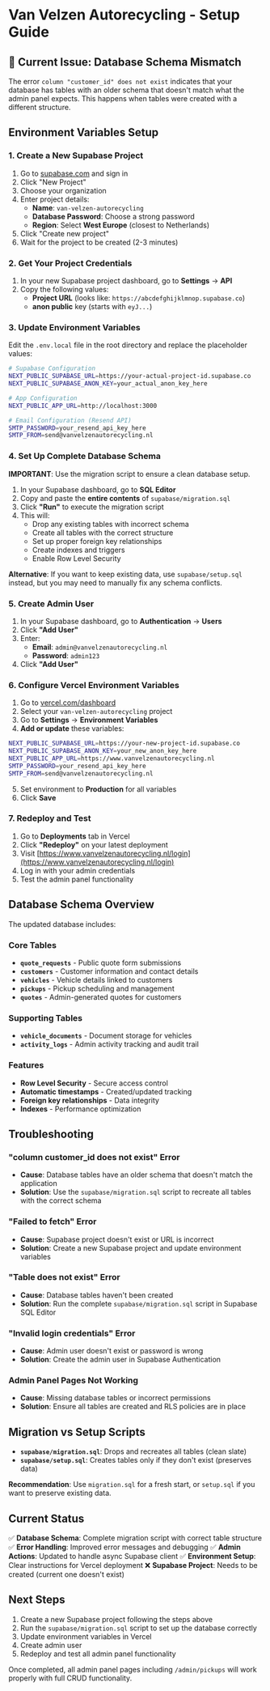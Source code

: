 # Van Velzen Autorecycling - Setup Guide

## 🚨 Current Issue: Database Schema Mismatch

The error `column "customer_id" does not exist` indicates that your database has tables with an older schema that doesn't match what the admin panel expects. This happens when tables were created with a different structure.

## Environment Variables Setup

### 1. Create a New Supabase Project

1. Go to [supabase.com](https://supabase.com) and sign in
2. Click "New Project"
3. Choose your organization
4. Enter project details:
   - **Name**: `van-velzen-autorecycling`
   - **Database Password**: Choose a strong password
   - **Region**: Select **West Europe** (closest to Netherlands)
5. Click "Create new project"
6. Wait for the project to be created (2-3 minutes)

### 2. Get Your Project Credentials

1. In your new Supabase project dashboard, go to **Settings** → **API**
2. Copy the following values:
   - **Project URL** (looks like: `https://abcdefghijklmnop.supabase.co`)
   - **anon public** key (starts with `eyJ...`)

### 3. Update Environment Variables

Edit the `.env.local` file in the root directory and replace the placeholder values:

```bash
# Supabase Configuration
NEXT_PUBLIC_SUPABASE_URL=https://your-actual-project-id.supabase.co
NEXT_PUBLIC_SUPABASE_ANON_KEY=your_actual_anon_key_here

# App Configuration
NEXT_PUBLIC_APP_URL=http://localhost:3000

# Email Configuration (Resend API)
SMTP_PASSWORD=your_resend_api_key_here
SMTP_FROM=send@vanvelzenautorecycling.nl
```

### 4. Set Up Complete Database Schema

**IMPORTANT**: Use the migration script to ensure a clean database setup.

1. In your Supabase dashboard, go to **SQL Editor**
2. Copy and paste the **entire contents** of `supabase/migration.sql`
3. Click **"Run"** to execute the migration script
4. This will:
   - Drop any existing tables with incorrect schema
   - Create all tables with the correct structure
   - Set up proper foreign key relationships
   - Create indexes and triggers
   - Enable Row Level Security

**Alternative**: If you want to keep existing data, use `supabase/setup.sql` instead, but you may need to manually fix any schema conflicts.

### 5. Create Admin User

1. In your Supabase dashboard, go to **Authentication** → **Users**
2. Click **"Add User"**
3. Enter:
   - **Email**: `admin@vanvelzenautorecycling.nl`
   - **Password**: `admin123`
4. Click **"Add User"**

### 6. Configure Vercel Environment Variables

1. Go to [vercel.com/dashboard](https://vercel.com/dashboard)
2. Select your `van-velzen-autorecycling` project
3. Go to **Settings** → **Environment Variables**
4. **Add or update** these variables:

```bash
NEXT_PUBLIC_SUPABASE_URL=https://your-new-project-id.supabase.co
NEXT_PUBLIC_SUPABASE_ANON_KEY=your_new_anon_key_here
NEXT_PUBLIC_APP_URL=https://www.vanvelzenautorecycling.nl
SMTP_PASSWORD=your_resend_api_key_here
SMTP_FROM=send@vanvelzenautorecycling.nl
```

5. Set environment to **Production** for all variables
6. Click **Save**

### 7. Redeploy and Test

1. Go to **Deployments** tab in Vercel
2. Click **"Redeploy"** on your latest deployment
3. Visit [https://www.vanvelzenautorecycling.nl/login](https://www.vanvelzenautorecycling.nl/login)
4. Log in with your admin credentials
5. Test the admin panel functionality

## Database Schema Overview

The updated database includes:

### Core Tables
- **`quote_requests`** - Public quote form submissions
- **`customers`** - Customer information and contact details
- **`vehicles`** - Vehicle details linked to customers
- **`pickups`** - Pickup scheduling and management
- **`quotes`** - Admin-generated quotes for customers

### Supporting Tables
- **`vehicle_documents`** - Document storage for vehicles
- **`activity_logs`** - Admin activity tracking and audit trail

### Features
- **Row Level Security** - Secure access control
- **Automatic timestamps** - Created/updated tracking
- **Foreign key relationships** - Data integrity
- **Indexes** - Performance optimization

## Troubleshooting

### "column customer_id does not exist" Error
- **Cause**: Database tables have an older schema that doesn't match the application
- **Solution**: Use the `supabase/migration.sql` script to recreate all tables with the correct schema

### "Failed to fetch" Error
- **Cause**: Supabase project doesn't exist or URL is incorrect
- **Solution**: Create a new Supabase project and update environment variables

### "Table does not exist" Error
- **Cause**: Database tables haven't been created
- **Solution**: Run the complete `supabase/migration.sql` script in Supabase SQL Editor

### "Invalid login credentials" Error
- **Cause**: Admin user doesn't exist or password is wrong
- **Solution**: Create the admin user in Supabase Authentication

### Admin Panel Pages Not Working
- **Cause**: Missing database tables or incorrect permissions
- **Solution**: Ensure all tables are created and RLS policies are in place

## Migration vs Setup Scripts

- **`supabase/migration.sql`**: Drops and recreates all tables (clean slate)
- **`supabase/setup.sql`**: Creates tables only if they don't exist (preserves data)

**Recommendation**: Use `migration.sql` for a fresh start, or `setup.sql` if you want to preserve existing data.

## Current Status

✅ **Database Schema**: Complete migration script with correct table structure
✅ **Error Handling**: Improved error messages and debugging
✅ **Admin Actions**: Updated to handle async Supabase client
✅ **Environment Setup**: Clear instructions for Vercel deployment
❌ **Supabase Project**: Needs to be created (current one doesn't exist)

## Next Steps

1. Create a new Supabase project following the steps above
2. Run the `supabase/migration.sql` script to set up the database correctly
3. Update environment variables in Vercel
4. Create admin user
5. Redeploy and test all admin panel functionality

Once completed, all admin panel pages including `/admin/pickups` will work properly with full CRUD functionality. 